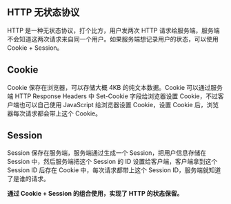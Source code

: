 ## HTTP 无状态协议
HTTP 是一种无状态协议，打个比方，用户发两次 HTTP 请求给服务端，服务端不会知道这两次请求来自同一个用户。如果服务端想记录用户的状态，可以使用 Cookie + Session。

## Cookie
Cookie 保存在浏览器，可以存储大概 4KB 的纯文本数据。Cookie 可以通过服务端 HTTP Response Headers 中 Set-Cookie 字段给浏览器设置 Cookie，不过客户端也可以自己使用 JavaScript 给浏览器设置 Cookie，设置 Cookie 后，浏览器每次请求都会带上这个 Cookie。

## Session
Session 保存在服务端，服务端通过生成一个 Session，把用户信息存储在 Session 中，然后服务端把这个 Session 的 ID 设置给客户端，客户端拿到这个 Session ID 后存在 Cookie 中，每次请求都带上这个 Session ID，服务端就知道了是谁的请求。

**通过 Cookie + Session  的组合使用，实现了 HTTP 的状态保留。**